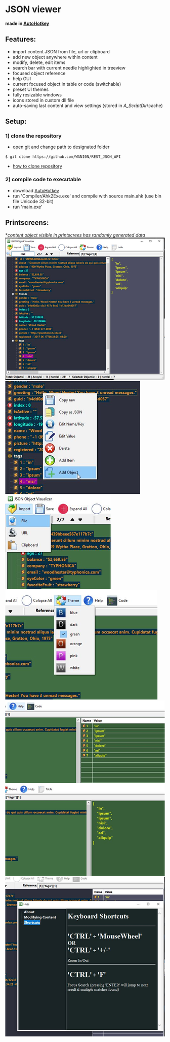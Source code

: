 # JSON viewer

**made in [AutoHotkey](https://www.autohotkey.com/)**

## Features:
 - import content JSON from file, url or clipboard
 - add new object anywhere within content
 - modify, delete, edit items
 - search bar with current needle highlighted in treeview
 - focused object reference
 - help GUI
 - current focused object in table or code (switchable)
 - preset UI themes
 - fully resizable windows
 - icons stored in custom dll file
 - auto-saving last content and view settings (stored in *A_ScriptDir*\cache)

## Setup:
### 1) clone the repository
 - open git and change path to designated folder
```
$ git clone https://github.com/WANI0N/REST_JSON_API
```
 - [how to clone repository](https://docs.github.com/en/free-pro-team@latest/github/creating-cloning-and-archiving-repositories/cloning-a-repository)

### 2) compile code to executable
 - download [AutoHotkey](https://www.autohotkey.com/download/)
 - run 'Compiler/Ahk2Exe.exe' and compile with source main.ahk (use bin file Unicode 32-bit)
 - run 'main.exe'

## Printscreens:
**content object visible in printscrees has randomly generated data*
![](https://github.com/WANI0N/JSON-Viewer/raw/master/readme_docs/search.JPG)
![](https://github.com/WANI0N/JSON-Viewer/raw/master/readme_docs/modMenu.JPG)
![](https://github.com/WANI0N/JSON-Viewer/raw/master/readme_docs/importMenu.JPG)
![](https://github.com/WANI0N/JSON-Viewer/raw/master/readme_docs/themeMenu.JPG)
![](https://github.com/WANI0N/JSON-Viewer/raw/master/readme_docs/tableView.JPG)
![](https://github.com/WANI0N/JSON-Viewer/raw/master/readme_docs/codeView.JPG)
![](https://github.com/WANI0N/JSON-Viewer/raw/master/readme_docs/helpUI.JPG)

